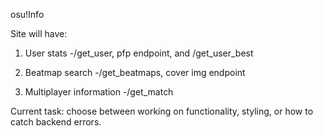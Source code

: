osu!Info

Site will have:

1) User stats 
    -/get_user, pfp endpoint, and /get_user_best 

3) Beatmap search 
    -/get_beatmaps, cover img endpoint

4) Multiplayer information
    -/get_match

Current task: choose between working on functionality, styling, or how to catch backend errors.

